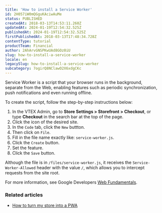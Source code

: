 ```yaml
---
title: 'How to install a Service Worker'
id: 2H057iW0mQGguKAciwAuMe
status: PUBLISHED
createdAt: 2018-03-13T14:53:11.260Z
updatedAt: 2024-01-19T12:54:32.525Z
publishedAt: 2024-01-19T12:54:32.525Z
firstPublishedAt: 2018-03-13T17:48:34.728Z
contentType: tutorial
productTeam: Financial
author: 2AhArvGNSPKwUAd8GOz0iU
slug: how-to-install-a-service-worker
locale: en
legacySlug: how-to-install-a-service-worker
subcategory: 7ogirQ8NClawO2X6xdgCKc
---
```


Service Worker is a script that your browser runs in the background, separate from the Web, enabling features such as periodic synchronization, push notifications and even running offline.

To create the script, follow the step-by-step instructions below:

1. In the VTEX Admin, go to **Store Settings > Storefront > Checkout**, or type **Checkout** in the search bar at the top of the page.
2. Click the <i class="fas fa-cog"></i> icon of the desired site.
3. In the `Code` tab, click the `New` buttton.
4. Then click on `File`.
5. Fill in the file name exactly like: `service-worker.js`.
6. Click the `Create` button.
7. Set the feature.
8. Click the `Save` button.

Although the file is in `/files/service-worker.js`, it receives the `Service-Worker-Allowed` header with the value `/`, which allows you to intercept requests from the site root.

For more information, see Google Developers [Web Fundamentals](https://developers.google.com/web/fundamentals/primers/service-workers/).

### Related articles

- [How to turn my store into a PWA](https://help.vtex.com/en/tutorial/how-to-turn-my-store-website-into-a-pwa--3i8VmYeToAUGKgo2kKK6I2)
